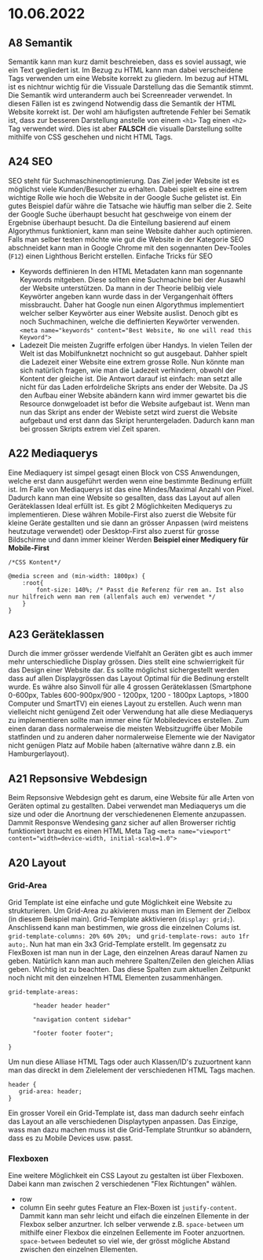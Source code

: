 # 10.06.2022

## A8 Semantik
Semantik kann man kurz damit beschreieben, dass es soviel aussagt, wie ein Text gegliedert ist. Im Bezug zu HTML kann man dabei verscheidene Tags verwenden um eine Website
korrekt zu gliedern. Im bezug auf HTML ist es nichtnur wichtig für die Vissuale Darstellung das die Semantik stimmt. Die Semantik wird unteranderm auch bei Screenreader 
verwendet. In diesen Fällen ist es zwingend Notwendig dass die Semantik der HTML Website korrekt ist. Der wohl am häufigsten auftretende Fehler bei Sematik ist, dass zur 
besseren Darstellung anstelle von einem `<h1>` Tag einen `<h2>` Tag verwendet wird. Dies ist aber **FALSCH** die visualle Darstellung sollte mithilfe von CSS geschehen und 
nicht HTML Tags.

## A24 SEO
SEO steht für Suchmaschinenoptimierung. Das Ziel jeder Website ist es möglichst viele Kunden/Besucher zu erhalten. Dabei spielt es eine extrem wichtige Rolle wie hoch die 
Website in der Google Suche gelistet ist. Ein gutes Beispiel dafür währe die Tatsache wie häuffig man selber die 2. Seite der Google Suche überhaupt besucht hat geschweige 
von einem der Ergebnise überhaupt besucht. Da die Einteilung basierend auf einem Algorythmus funktioniert, kann man seine Website dahher auch optimieren. Falls man selber 
testen möchte wie gut die Website in der Kategorie SEO abschneidet kann man in Google Chrome mit den sogennanten Dev-Tooles (`F12`) einen Lighthous Bericht erstellen. 
Einfache Tricks für SEO
- Keywords deffinieren
In den HTML Metadaten kann man sogennante Keywords mitgeben. Diese sollten eine Suchmachine bei der Ausawhl der Website unterstützen. Da mann in der Theorie belibig viele 
Keywörter angeben kann wurde dass in der Vergangenhait öffters missbraucht. Daher hat Google nun einen Algorythmus implementiert welcher selber Keywörter aus einer Website auslist.
Denoch gibt es noch Suchmachinen, welche die deffinierten Keywörter verwenden. `<meta name="keywords" content="Best Website, No one will read this Keyword">` 
- Ladezeit
Die meisten Zugriffe erfolgen über Handys. In vielen Teilen der Welt ist das Mobilfunknetzt nochnicht so gut ausgebaut. Dahher spielt die Ladezeit einer Website eine extrem
grosse Rolle. Nun könnte man sich natürlich fragen, wie man die Ladezeit verhindern, obwohl der Kontent der gleiche ist. Die Antwort darauf ist einfach: man setzt alle nicht
für das Laden erfolrdeliche Skripts ans ender der Website. Da JS den Aufbau einer Website abändern kann wird immer gewartet bis die Resource donwgeloadet ist befor die Website
aufgebaut ist. Wenn man nun das Skript ans ender der Webiste setzt wird zuerst die Website aufgebaut und erst dann das Skript heruntergeladen. Dadurch kann man bei grossen
Skripts extrem viel Zeit sparen.

## A22 Mediaquerys
Eine Mediaquery ist simpel gesagt einen Block von CSS Anwendungen, welche erst dann ausgeführt werden wenn eine bestimmte Bedinung erfüllt ist. Im Falle von Mediaquerys
ist das eine Mindes/Maximal Anzahl von Pixel. Dadurch kann man eine Website so gesallten, dass das Layout auf allen Geräteklassen Ideal erfüllt ist. Es gibt 2 Möglichkeiten 
Mediquerys zu implementieren. Diese währen Mobile-First also zuerst die Website für kleine Geräte gestallten und sie dann an grösser Anpassen (wird meistens heutzutage verwendet) 
oder Desktop-First also zuerst für grosse Bildschirme und dann immer kleiner Werden
**Beispiel einer Mediquery für Mobile-First**
```
/*CSS Kontent*/

@media screen and (min-width: 1800px) {
    :root{
        font-size: 140%; /* Passt die Referenz für rem an. Ist also nur hilfreich wenn man rem (allenfals auch em) verwendet */
    }
}

```

## A23 Geräteklassen
Durch die immer grösser werdende Vielfahlt an Geräten gibt es auch immer mehr unterschiedliche Display grössen. Dies stellt eine schwierrigkeit für das Design einer Website dar. Es sollte möglichst sichergestellt werden dass auf allen Displaygrössen das Layout Optimal für die Bedinung erstellt wurde. Es währe also Sinvoll für alle 4 grossen Geräteklassen (Smartphone 0-600px, Tables 600-900px/900 - 1200px, 1200 - 1800px Laptops,  >1800 Computer und SmartTV) ein eienes Layout zu erstellen. Auch wenn man vielleicht nicht genügend Zeit oder Verwendung hat alle diese Mediaquerys zu implementieren sollte man immer eine für Mobiledevices erstellen. Zum einen daran dass normalerweise die meisten Websitzugriffe über Mobile statfinden und zu anderen daher normalerweise Elemente wie der Navigator nicht genügen Platz auf Mobile haben (alternative währe dann z.B. ein Hamburgerlayout).

## A21 Repsonsive Webdesign
Beim Repsonsive Webdesign geht es darum, eine Website für alle Arten von Geräten optimal zu gestallten. Dabei verwendet man Mediaquerys um die size und oder die Anortnung der verschiedenenen Elemente anzupassen. Dammit Responsve Wendesing ganz sicher auf allen Browerser richtig funktioniert braucht es einen HTML Meta Tag `<meta name="viewport" content="width=device-width, initial-scale=1.0">`

## A20 Layout
### Grid-Area
Grid Template ist eine einfache und gute Möglichkeit eine Website zu strukturieren. Um Grid-Area zu akivieren muss man im Element der Zielbox (in diesem Beispiel main). Grid-Template akktivieren (`display: grid;`). Anschlissend kann man bestimmen, wie gross die einzelnen Colums ist. `grid-template-columns: 20% 60% 20%; ` und `grid-template-rows: auto 1fr auto;`. Nun hat man ein 3x3 Grid-Template erstellt. Im gegensatz zu FlexBoxen ist man nun in der Lage, den einzelnen Areas darauf Namen zu geben. Natürlich kann man auch mehrere Spalten/Zeilen den gleichen Allias geben. Wichtig ist zu beachten. Das diese Spalten zum aktuellen Zeitpunkt noch nicht mit den einzelnen HTML Elementen zusammenhängen.
```
grid-template-areas:

       "header header header"

       "navigation content sidebar"

       "footer footer footer";

}
```
Um nun diese Alliase HTML Tags oder auch Klassen/ID's zuzuortnent kann man das direckt in dem Zielelement der verschiedenen HTML Tags machen. 
```
header {
   grid-area: header;
}
```
Ein grosser Voreil ein Grid-Template ist, dass man dadurch seehr einfach das Layout an alle verschiedenen Displaytypen anpassen. Das Einzige, wass man dazu machen muss ist die Grid-Template Struntkur so abändern, dass es zu Mobile Devices usw. passt.
### Flexboxen
Eine weitere Möglichkeit ein CSS Layout zu gestalten ist über Flexboxen. Dabei kann man zwischen 2 verschiedenen "Flex Richtungen" wählen. 
- row 
- column 
Ein seehr gutes Feature an Flex-Boxen ist `justify-content`. Dammit kann man sehr leicht und eifach die einzelnen Ellemente in der Flexbox selber anzurtner. Ich selber verwende z.B. `space-between` um mithilfe einer Flexbox die einzelnen Eellemente im Footer anzuortnen. `space-between` bedeutet so viel wie, der grösst mögliche Abstand zwischen den einzelnen Ellementen.
